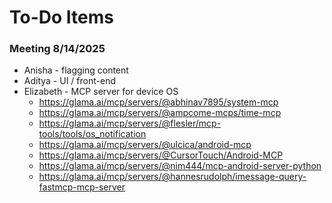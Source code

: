 # To-Do Items

### Meeting 8/14/2025
- Anisha - flagging content
- Aditya - UI / front-end
- Elizabeth - MCP server for device OS
    - https://glama.ai/mcp/servers/@abhinav7895/system-mcp
    - https://glama.ai/mcp/servers/@ampcome-mcps/time-mcp
    - https://glama.ai/mcp/servers/@flesler/mcp-tools/tools/os_notification
    - https://glama.ai/mcp/servers/@ulcica/android-mcp
    - https://glama.ai/mcp/servers/@CursorTouch/Android-MCP
    - https://glama.ai/mcp/servers/@nim444/mcp-android-server-python
    - https://glama.ai/mcp/servers/@hannesrudolph/imessage-query-fastmcp-mcp-server
    